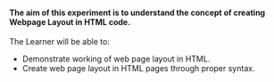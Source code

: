 #### The aim of this experiment is to understand the concept of creating Webpage Layout in HTML code.

The Learner will be able to:

- Demonstrate working of web page layout in HTML.
- Create web page layout in HTML pages through proper syntax.

